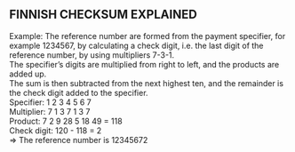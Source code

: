 ## FINNISH CHECKSUM EXPLAINED
Example: The reference number are formed from the payment specifier, for example 1234567,   by calculating a check digit, i.e. the last digit of the reference number, by using multipliers 7-3-1.  
The specifier’s digits are multiplied from right to left, and the products are added up.  
The sum is then subtracted from the next highest ten, and the remainder is the check digit added to the specifier.  
Specifier: 1 2 3 4 5 6 7  
Multiplier: 7 1 3 7 1 3 7  
Product: 7 2 9 28 5 18 49 = 118  
Check digit: 120 - 118 = 2  
=> The reference number is 12345672  